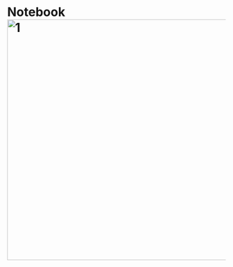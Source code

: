 # Notebook<img width="554" alt="1" src="https://user-images.githubusercontent.com/123885099/234758574-dbf8f0b8-3e4b-436e-b0dd-a4a78138ab5a.png">
